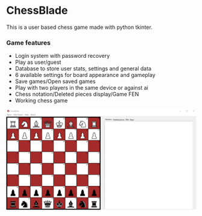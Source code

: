 # ChessBlade

This is a user based chess game made with python tkinter.


### Game features
- Login system with password recovery
- Play as user/guest
- Database to store user stats, settings and general data
- 6 available settings for board appearance and gameplay
- Save games/Open saved games
- Play with two players in the same device or against ai
- Chess notation/Deleted pieces display/Game FEN
- Working chess game

![](https://github.com/michaelmaluf/ChessGame/blob/main/app/resources/readme/Chess%20game%20image.png)


